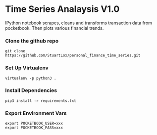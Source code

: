 # Time Series Analaysis V1.0

IPython notebook scrapes, cleans and transforms transaction data from pocketbook. Then plots various financial trends.

### Clone the github repo
```
git clone https://github.com/StuartLox/personal_finance_time_series.git
```

### Set Up Virtualenv
```
virtualenv -p python3 .
```
### Install Dependencies
```
pip3 install -r requirements.txt
```

### Export Environment Vars 
```
export POCKETBOOK_USER=xxx
export POCKETBOOK_PASS=xxx
```
 

